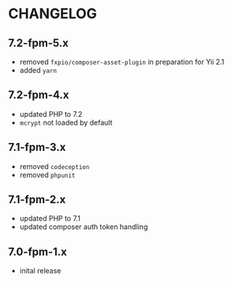 CHANGELOG
=========


7.2-fpm-5.x
-----------

- removed `fxpio/composer-asset-plugin` in preparation for Yii 2.1
- added `yarn`


7.2-fpm-4.x
-----------

- updated PHP to 7.2
- `mcrypt` not loaded by default


7.1-fpm-3.x
-----------

- removed `codeception`
- removed `phpunit`


7.1-fpm-2.x
-----------

- updated PHP to 7.1
- updated composer auth token handling


7.0-fpm-1.x
-----------

- inital release